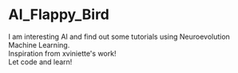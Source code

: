 # AI_Flappy_Bird
I am interesting AI and find out some tutorials using Neuroevolution Machine Learning. <br>
Inspiration from xviniette's work! <br>
Let code and learn!
